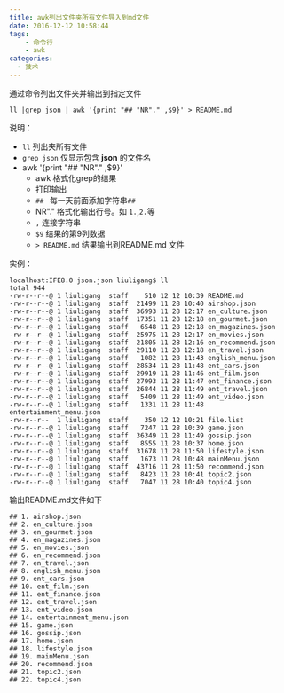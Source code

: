 ```yaml
---
title: awk列出文件夹所有文件导入到md文件
date: 2016-12-12 10:58:44
tags:
    - 命令行
    - awk
categories:
  - 技术
---
```

通过命令列出文件夹并输出到指定文件

    ll |grep json | awk '{print "## "NR"." ,$9}' > README.md

说明：
- `ll` 列出夹所有文件
- `grep json` 仅显示包含 **json** 的文件名
- awk '{print "## "NR"." ,$9}'
    - awk 格式化grep的结果
    - 打印输出
    - `## ` 每一天前面添加字符串`## `
    - NR"." 格式化输出行号。如 `1.`,`2.`等
    - `,` 连接字符串
    - `$9` 结果的第9列数据
    - `> README.md` 结果输出到README.md 文件

实例：

```
localhost:IFE8.0 json.json liuligang$ ll
total 944
-rw-r--r--@ 1 liuligang  staff    510 12 12 10:39 README.md
-rw-r--r--@ 1 liuligang  staff  21499 11 28 10:40 airshop.json
-rw-r--r--@ 1 liuligang  staff  36993 11 28 12:17 en_culture.json
-rw-r--r--@ 1 liuligang  staff  17351 11 28 12:18 en_gourmet.json
-rw-r--r--@ 1 liuligang  staff   6548 11 28 12:18 en_magazines.json
-rw-r--r--@ 1 liuligang  staff  25975 11 28 12:17 en_movies.json
-rw-r--r--@ 1 liuligang  staff  21805 11 28 12:16 en_recommend.json
-rw-r--r--@ 1 liuligang  staff  29110 11 28 12:18 en_travel.json
-rw-r--r--@ 1 liuligang  staff   1082 11 28 11:43 english_menu.json
-rw-r--r--@ 1 liuligang  staff  28534 11 28 11:48 ent_cars.json
-rw-r--r--@ 1 liuligang  staff  29919 11 28 11:46 ent_film.json
-rw-r--r--@ 1 liuligang  staff  27993 11 28 11:47 ent_finance.json
-rw-r--r--@ 1 liuligang  staff  26844 11 28 11:49 ent_travel.json
-rw-r--r--@ 1 liuligang  staff   5409 11 28 11:49 ent_video.json
-rw-r--r--@ 1 liuligang  staff   1331 11 28 11:48 entertainment_menu.json
-rw-r--r--  1 liuligang  staff    350 12 12 10:21 file.list
-rw-r--r--@ 1 liuligang  staff   7247 11 28 10:39 game.json
-rw-r--r--@ 1 liuligang  staff  36349 11 28 11:49 gossip.json
-rw-r--r--@ 1 liuligang  staff   8555 11 28 10:37 home.json
-rw-r--r--@ 1 liuligang  staff  31678 11 28 11:50 lifestyle.json
-rw-r--r--@ 1 liuligang  staff   1673 11 28 10:48 mainMenu.json
-rw-r--r--@ 1 liuligang  staff  43716 11 28 11:50 recommend.json
-rw-r--r--@ 1 liuligang  staff   8423 11 28 10:41 topic2.json
-rw-r--r--@ 1 liuligang  staff   7047 11 28 10:40 topic4.json

```

输出README.md文件如下
```
## 1. airshop.json
## 2. en_culture.json
## 3. en_gourmet.json
## 4. en_magazines.json
## 5. en_movies.json
## 6. en_recommend.json
## 7. en_travel.json
## 8. english_menu.json
## 9. ent_cars.json
## 10. ent_film.json
## 11. ent_finance.json
## 12. ent_travel.json
## 13. ent_video.json
## 14. entertainment_menu.json
## 15. game.json
## 16. gossip.json
## 17. home.json
## 18. lifestyle.json
## 19. mainMenu.json
## 20. recommend.json
## 21. topic2.json
## 22. topic4.json
```
